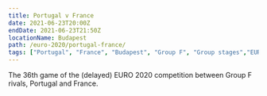 ```yaml
---
title: Portugal v France
date: 2021-06-23T20:00Z
endDate: 2021-06-23T21:50Z
locationName: Budapest
path: /euro-2020/portugal-france/
tags: ["Portugal", "France", "Budapest", "Group F", "Group stages","EURO 2020"]
---
```


The 36th game of the (delayed) EURO 2020 competition between Group F rivals, Portugal and France.